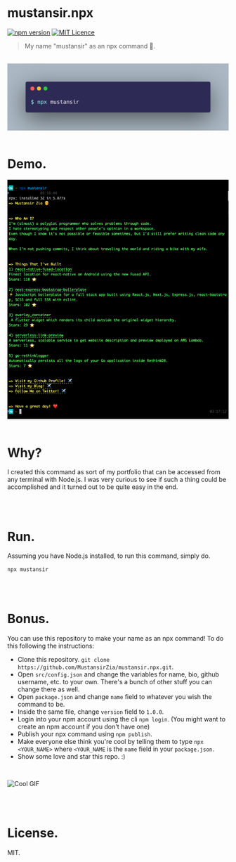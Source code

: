 # mustansir.npx

[![npm version](https://badge.fury.io/js/mustansir.svg)](https://badge.fury.io/js/mustansir)
[![MIT Licence](https://badges.frapsoft.com/os/mit/mit.svg?v=103)](https://opensource.org/licenses/mit-license.php)

> My name "mustansir" as an npx command 🚀.

<br />

<img src="https://github.com/MustansirZia/mustansir.npx/raw/main/assets/cover.png" />

<br />
<br />

# Demo.

<img src="https://github.com/MustansirZia/mustansir.npx/raw/main/assets/terminal.png" />

<br />
<br />

# Why?

I created this command as sort of my portfolio that can be accessed from any terminal with Node.js. I was very curious to see if such a thing could be accomplished and it turned out to be quite easy in the end.

<br />
<br />

# Run.

Assuming you have Node.js installed, to run this command, simply do.

```sh
npx mustansir
```

<br />
<br />

# Bonus.

You can use this repository to make your name as an npx command! To do this following the instructions:

-   Clone this repository. `git clone https://github.com/MustansirZia/mustansir.npx.git`.
-   Open `src/config.json` and change the variables for name, bio, github username, etc. to your own. There's a bunch of other stuff you can change there as well.
-   Open `package.json` and change `name` field to whatever you wish the command to be.
-   Inside the same file, change `version` field to `1.0.0`.
-   Login into your npm account using the cli `npm login`. (You might want to create an npm account if you don't have one)
-   Publish your npx command using `npm publish`.
-   Make everyone else think you're cool by telling them to type `npx <YOUR_NAME>` where `<YOUR_NAME` is the `name` field in your `package.json`.
-   Show some love and star this repo. :)

<br />

![Cool GIF](https://media.giphy.com/media/62PP2yEIAZF6g/giphy.gif)

<br />
<br />

# License.

MIT.
